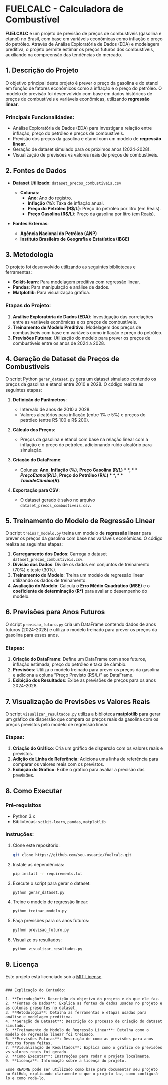 # FUELCALC - Calculadora de Combustível

**FUELCALC** é um projeto de previsão de preços de combustíveis (gasolina e etanol) no Brasil, com base em variáveis econômicas como inflação e preço do petróleo. Através de Análise Exploratória de Dados (EDA) e modelagem preditiva, o projeto permite estimar os preços futuros dos combustíveis, auxiliando na compreensão das tendências do mercado.

## 1. Descrição do Projeto

O objetivo principal deste projeto é prever o preço da gasolina e do etanol em função de fatores econômicos como a inflação e o preço do petróleo. O modelo de previsão foi desenvolvido com base em dados históricos de preços de combustíveis e variáveis econômicas, utilizando **regressão linear**.

### Principais Funcionalidades:
- Análise Exploratória de Dados (EDA) para investigar a relação entre inflação, preço do petróleo e preços de combustíveis.
- Previsão dos preços da gasolina e etanol com um modelo de **regressão linear**.
- Geração de dataset simulado para os próximos anos (2024-2028).
- Visualização de previsões vs valores reais de preços de combustíveis.

## 2. Fontes de Dados

- **Dataset Utilizado**: `dataset_precos_combustiveis.csv`
  - **Colunas**:
    - **Ano**: Ano do registro.
    - **Inflação (%)**: Taxa de inflação anual.
    - **Preço do Petróleo (R$/L)**: Preço do petróleo por litro (em Reais).
    - **Preço Gasolina (R$/L)**: Preço da gasolina por litro (em Reais).
  
- **Fontes Externas**:
  - **Agência Nacional do Petróleo (ANP)**
  - **Instituto Brasileiro de Geografia e Estatística (IBGE)**

## 3. Metodologia

O projeto foi desenvolvido utilizando as seguintes bibliotecas e ferramentas:

- **Scikit-learn**: Para modelagem preditiva com regressão linear.
- **Pandas**: Para manipulação e análise de dados.
- **Matplotlib**: Para visualização gráfica.

### Etapas do Projeto:
1. **Análise Exploratória de Dados (EDA)**: Investigação das correlações entre as variáveis econômicas e os preços de combustíveis.
2. **Treinamento de Modelo Preditivo**: Modelagem dos preços de combustíveis com base em variáveis como inflação e preço do petróleo.
3. **Previsões Futuras**: Utilização do modelo para prever os preços de combustíveis entre os anos de 2024 a 2028.

## 4. Geração de Dataset de Preços de Combustíveis

O script Python `gerar_dataset.py` gera um dataset simulado contendo os preços da gasolina e etanol entre 2010 e 2028. O código realiza as seguintes etapas:

1. **Definição de Parâmetros**:
   - Intervalo de anos de 2010 a 2028.
   - Valores aleatórios para inflação (entre 1% e 5%) e preços do petróleo (entre R$ 100 e R$ 200).

2. **Cálculo dos Preços**:
   - Preços da gasolina e etanol com base na relação linear com a inflação e o preço do petróleo, adicionando ruído aleatório para simulação.

3. **Criação do DataFrame**:
   - Colunas: **Ano**, **Inflação (%)**, **Preço Gasolina (R$/L)**, **Preço Etanol (R$/L)**, **Preço do Petróleo (R$/L)**, **Taxa de Câmbio (R$)**.

4. **Exportação para CSV**:
   - O dataset gerado é salvo no arquivo `dataset_precos_combustiveis.csv`.

## 5. Treinamento do Modelo de Regressão Linear

O script `treinar_modelo.py` treina um modelo de **regressão linear** para prever os preços da gasolina com base nas variáveis econômicas. O código realiza as seguintes etapas:

1. **Carregamento dos Dados**: Carrega o dataset `dataset_precos_combustiveis.csv`.
2. **Divisão dos Dados**: Divide os dados em conjuntos de treinamento (70%) e teste (30%).
3. **Treinamento do Modelo**: Treina um modelo de regressão linear utilizando os dados de treinamento.
4. **Avaliação do Modelo**: Calcula o **Erro Médio Quadrático (MSE)** e o **coeficiente de determinação (R²)** para avaliar o desempenho do modelo.

## 6. Previsões para Anos Futuros

O script `previsao_futuro.py` cria um DataFrame contendo dados de anos futuros (2024-2028) e utiliza o modelo treinado para prever os preços da gasolina para esses anos.

### Etapas:
1. **Criação do DataFrame**: Define um DataFrame com anos futuros, inflação estimada, preço do petróleo e taxa de câmbio.
2. **Previsões**: Utiliza o modelo treinado para prever os preços da gasolina e adiciona a coluna "Preço Previsto (R$/L)" ao DataFrame.
3. **Exibição dos Resultados**: Exibe as previsões de preços para os anos 2024-2028.

## 7. Visualização de Previsões vs Valores Reais

O script `visualizar_resultados.py` utiliza a biblioteca **matplotlib** para gerar um gráfico de dispersão que compara os preços reais da gasolina com os preços previstos pelo modelo de regressão linear.

### Etapas:
1. **Criação do Gráfico**: Cria um gráfico de dispersão com os valores reais e previstos.
2. **Adição de Linha de Referência**: Adiciona uma linha de referência para comparar os valores reais com os previstos.
3. **Exibição do Gráfico**: Exibe o gráfico para avaliar a precisão das previsões.

## 8. Como Executar

### Pré-requisitos

- Python 3.x
- Bibliotecas: `scikit-learn`, `pandas`, `matplotlib`

### Instruções:

1. Clone este repositório:
   ```bash
   git clone https://github.com/seu-usuario/fuelcalc.git
   ```

2. Instale as dependências:
   ```bash
   pip install -r requirements.txt
   ```

3. Execute o script para gerar o dataset:
   ```bash
   python gerar_dataset.py
   ```

4. Treine o modelo de regressão linear:
   ```bash
   python treinar_modelo.py
   ```

5. Faça previsões para os anos futuros:
   ```bash
   python previsao_futuro.py
   ```

6. Visualize os resultados:
   ```bash
   python visualizar_resultados.py
   ```

## 9. Licença

Este projeto está licenciado sob a [MIT License](LICENSE).
```

### Explicação do Conteúdo:

1. **Introdução**: Descrição do objetivo do projeto e do que ele faz.
2. **Fontes de Dados**: Explica as fontes de dados usadas no projeto e as colunas presentes no dataset.
3. **Metodologia**: Detalha as ferramentas e etapas usadas para análise e modelagem preditiva.
4. **Geração de Dataset**: Descrição do processo de criação do dataset simulado.
5. **Treinamento de Modelo de Regressão Linear**: Detalha como o modelo de regressão linear foi treinado.
6. **Previsões Futuras**: Descrição de como as previsões para anos futuros foram feitas.
7. **Visualização de Resultados**: Explica como o gráfico de previsões vs valores reais foi gerado.
8. **Como Executar**: Instruções para rodar o projeto localmente.
9. **Licença**: Informação sobre a licença do projeto.

Esse README pode ser utilizado como base para documentar seu projeto no GitHub, explicando claramente o que o projeto faz, como configurá-lo e como rodá-lo.
